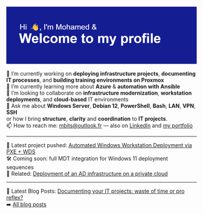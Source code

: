 ![Bannière de mon profil GitHub](header.png)

🔭 I’m currently working on **deploying infrastructure projects**, **documenting IT processes**, and **building training environments on Proxmox**  
🌱 I’m currently learning more about **Azure** & **automation with Ansible**  
👯 I’m looking to collaborate on **infrastructure modernization**, **workstation deployments**, and **cloud-based** IT environments  
💬 Ask me about **Windows Server**, **Debian 12**, **PowerShell**, **Bash**, **LAN**, **VPN**, **SSH**  
or how I bring **structure**, **clarity** and **coordination** to **IT projects**.  
📫 How to reach me: mbits@outlook.fr — also on [LinkedIn](https://www.linkedin.com/in/mb7m/) and [my portfolio](https://mbits.vercel.app)  

---  

🎉 Latest project pushed: [Automated Windows Workstation Deployment via PXE + WDS](https://github.com/MB7M/wds-pxe-proxmox)  
🛠️ Coming soon: full MDT integration for Windows 11 deployment sequences  
🔗 Related: [Deployment of an AD infrastructure on a private cloud](https://github.com/MB7M/Infra-ad-proxmox)

---  

📕 Latest Blog Posts: [Documenting your IT projects: waste of time or pro reflex?](https://mbits.vercel.app/blog/docu-it)   
➡️ [All blog posts](https://mbits.vercel.app/blog)
